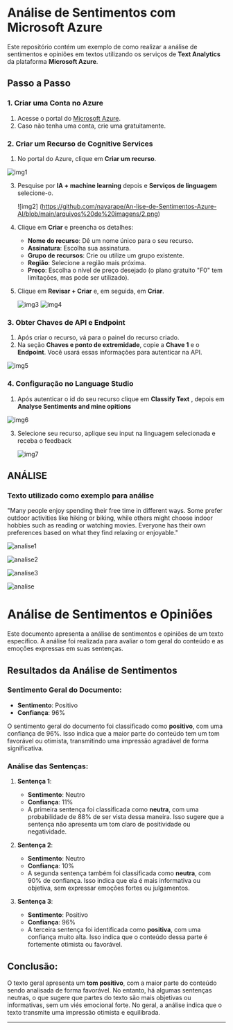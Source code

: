 # Análise de Sentimentos com Microsoft Azure

Este repositório contém um exemplo de como realizar a análise de sentimentos e opiniões em textos utilizando os serviços de **Text Analytics** da plataforma **Microsoft Azure**.

## Passo a Passo

### 1. Criar uma Conta no Azure

1. Acesse o portal do [Microsoft Azure](https://portal.azure.com).
2. Caso não tenha uma conta, crie uma gratuitamente.

### 2. Criar um Recurso de Cognitive Services

1. No portal do Azure, clique em **Criar um recurso**.
   
![img1](https://github.com/nayarape/An-lise-de-Sentimentos-Azure-AI/blob/main/arquivos%20de%20imagens/1.png)


3. Pesquise por **IA + machine learning** depois e **Serviços de linguagem** selecione-o.

   ![img2] (https://github.com/nayarape/An-lise-de-Sentimentos-Azure-AI/blob/main/arquivos%20de%20imagens/2.png)
   
5. Clique em **Criar** e preencha os detalhes:
   - **Nome do recurso**: Dê um nome único para o seu recurso.
   - **Assinatura**: Escolha sua assinatura.
   - **Grupo de recursos**: Crie ou utilize um grupo existente.
   - **Região**: Selecione a região mais próxima.
   - **Preço**: Escolha o nível de preço desejado (o plano gratuito "F0" tem limitações, mas pode ser utilizado).
6. Clique em **Revisar + Criar** e, em seguida, em **Criar**.

   ![img3](https://github.com/nayarape/An-lise-de-Sentimentos-Azure-AI/blob/main/arquivos%20de%20imagens/4.png)
   ![img4](https://github.com/nayarape/An-lise-de-Sentimentos-Azure-AI/blob/main/arquivos%20de%20imagens/5.png)

### 3. Obter Chaves de API e Endpoint

1. Após criar o recurso, vá para o painel do recurso criado.
2. Na seção **Chaves e ponto de extremidade**, copie a **Chave 1** e o **Endpoint**. Você usará essas informações para autenticar na API.

![img5](https://github.com/nayarape/An-lise-de-Sentimentos-Azure-AI/blob/main/arquivos%20de%20imagens/6.png)
### 4. Configuração no Language Studio

1. Após autenticar o id do seu recurso clique em **Classify Text** , depois em **Analyse Sentiments and mine opitions**

![img6](https://github.com/nayarape/An-lise-de-Sentimentos-Azure-AI/blob/main/arquivos%20de%20imagens/7.png)

3. Selecione seu recurso, aplique seu input na linguagem selecionada e receba o feedback

   ![img7](https://github.com/nayarape/An-lise-de-Sentimentos-Azure-AI/blob/main/arquivos%20de%20imagens/8.png)




  ## ANÁLISE 


### Texto utilizado como exemplo para análise 

"Many people enjoy spending their free time in different ways. Some prefer outdoor activities like hiking or biking, while others might choose indoor hobbies such as reading or watching movies. Everyone has their own preferences based on what they find relaxing or enjoyable." 


![analise1](https://github.com/nayarape/An-lise-de-Sentimentos-Azure-AI/blob/main/arquivos%20de%20imagens/1%20analise.png)

![analise2](https://github.com/nayarape/An-lise-de-Sentimentos-Azure-AI/blob/main/arquivos%20de%20imagens/sentenca1.png)

![analise3](https://github.com/nayarape/An-lise-de-Sentimentos-Azure-AI/blob/main/arquivos%20de%20imagens/sentenca2.png)

![analise](https://github.com/nayarape/An-lise-de-Sentimentos-Azure-AI/blob/main/arquivos%20de%20imagens/sentenca3.png)


# Análise de Sentimentos e Opiniões

Este documento apresenta a análise de sentimentos e opiniões de um texto específico. A análise foi realizada para avaliar o tom geral do conteúdo e as emoções expressas em suas sentenças.

## Resultados da Análise de Sentimentos

### Sentimento Geral do Documento:
- **Sentimento**: Positivo
- **Confiança**: 96%

O sentimento geral do documento foi classificado como **positivo**, com uma confiança de 96%. Isso indica que a maior parte do conteúdo tem um tom favorável ou otimista, transmitindo uma impressão agradável de forma significativa.

### Análise das Sentenças:

1. **Sentença 1**:
   - **Sentimento**: Neutro
   - **Confiança**: 11%
   - A primeira sentença foi classificada como **neutra**, com uma probabilidade de 88% de ser vista dessa maneira. Isso sugere que a sentença não apresenta um tom claro de positividade ou negatividade.

2. **Sentença 2**:
   - **Sentimento**: Neutro
   - **Confiança**: 10%
   - A segunda sentença também foi classificada como **neutra**, com 90% de confiança. Isso indica que ela é mais informativa ou objetiva, sem expressar emoções fortes ou julgamentos.

3. **Sentença 3**:
   - **Sentimento**: Positivo
   - **Confiança**: 96%
   - A terceira sentença foi identificada como **positiva**, com uma confiança muito alta. Isso indica que o conteúdo dessa parte é fortemente otimista ou favorável.

## Conclusão:
O texto geral apresenta um **tom positivo**, com a maior parte do conteúdo sendo analisada de forma favorável. No entanto, há algumas sentenças neutras, o que sugere que partes do texto são mais objetivas ou informativas, sem um viés emocional forte. No geral, a análise indica que o texto transmite uma impressão otimista e equilibrada.

---



